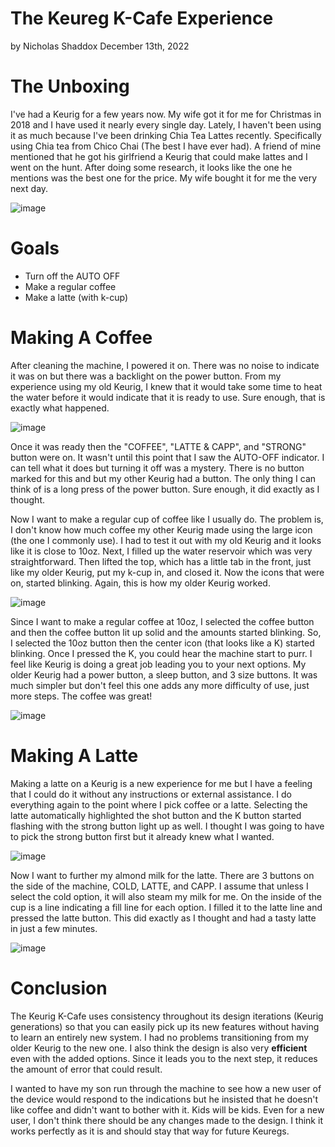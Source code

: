 # The Keureg K-Cafe Experience

by Nicholas Shaddox December 13th, 2022

# The Unboxing

I've had a Keurig for a few years now. My wife got it for me for Christmas in 2018 and I have used it nearly every single day. Lately, I haven't been using it as much because I've been drinking Chia Tea Lattes recently. Specifically using Chia tea from Chico Chai (The best I have ever had). A friend of mine mentioned that he got his girlfriend a Keurig that could make lattes and I went on the hunt. After doing some research, it looks like the one he mentions was the best one for the price. My wife bought it for me the very next day.

![image](/assets/maker.jpg)

# Goals

* Turn off the AUTO OFF
* Make a regular coffee
* Make a latte (with k-cup)

# Making A Coffee

After cleaning the machine, I powered it on. There was no noise to indicate it was on but there was a backlight on the power button. From my experience using my old Keurig, I knew that it would take some time to heat the water before it would indicate that it is ready to use. Sure enough, that is exactly what happened. 

![image](/assets/power.jpg)

Once it was ready then the "COFFEE", "LATTE & CAPP", and "STRONG" button were on. It wasn't until this point that I saw the AUTO-OFF indicator. I can tell what it does but turning it off was a mystery. There is no button marked for this and but my other Keurig had a button. The only thing I can think of is a long press of the power button. Sure enough, it did exactly as I thought. 

Now I want to make a regular cup of coffee like I usually do. The problem is, I don't know how much coffee my other Keurig made using the large icon (the one I commonly use). I had to test it out with my old Keurig and it looks like it is close to 10oz. Next, I filled up the water reservoir which was very straightforward. Then lifted the top, which has a little tab in the front, just like my older Keurig, put my k-cup in, and closed it. Now the icons that were on, started blinking. Again, this is how my older Keurig worked.

![image](/assets/lid.jpg)

Since I want to make a regular coffee at 10oz, I selected the coffee button and then the coffee button lit up solid and the amounts started blinking. So, I selected the 10oz button then the center icon (that looks like a K) started blinking. Once I pressed the K, you could hear the machine start to purr. I feel like Keurig is doing a great job leading you to your next options. My older Keurig had a power button, a sleep button, and 3 size buttons. It was much simpler but don't feel this one adds any more difficulty of use, just more steps. The coffee was great!

![image](/assets/blinking.jpg)

# Making A Latte

Making a latte on a Keurig is a new experience for me but I have a feeling that I could do it without any instructions or external assistance. I do everything again to the point where I pick coffee or a latte. Selecting the latte automatically highlighted the shot button and the K button started flashing with the strong button light up as well. I thought I was going to have to pick the strong button first but it already knew what I wanted. 

![image](/assets/latte.jpg)

Now I want to further my almond milk for the latte. There are 3 buttons on the side of the machine, COLD, LATTE, and CAPP. I assume that unless I select the cold option, it will also steam my milk for me. On the inside of the cup is a line indicating a fill line for each option. I filled it to the latte line and pressed the latte button. This did exactly as I thought and had a tasty latte in just a few minutes.

![image](/assets/frother.jpg)


# Conclusion

The Keurig K-Cafe uses consistency throughout its design iterations (Keurig generations) so that you can easily pick up its new features without having to learn an entirely new system. I had no problems transitioning from my older Keurig to the new one. I also think the design is also very **efficient** even with the added options. Since it leads you to the next step, it reduces the amount of error that could result.

I wanted to have my son run through the machine to see how a new user of the device would respond to the indications but he insisted that he doesn't like coffee and didn't want to bother with it. Kids will be kids. Even for a new user, I don't think there should be any changes made to the design. I think it works perfectly as it is and should stay that way for future Keuregs. 

